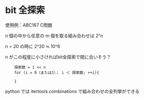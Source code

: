# bit 全探索
使用例：ABC167 C問題

n 個の中から任意の m 個を取る組み合わせは 2^n

n = 20 の時に 2^20 ≒ 10^6

n がこの程度に小さければbit全探索で間に合いそう？

        探索数 = 1 << n
        for (i = 0（または1）； i ＜ 探索数; ++i){

        }


python では itertools.combinations で組み合わせの全列挙ができる